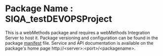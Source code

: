 # Package Name : SIQA_testDEVOPSProject
This is a webMethods package and requires a webMethods Integration Server to host it. Package versioning and configuration can be found in the package [manifest](./SIQA_testDEVOPSProject/manifest.v3) file. Service and API documentation is available on the package's home page http://&lt;server&gt;:&lt;port&gt;/&lt;packagename>.